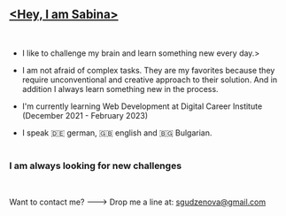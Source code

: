 ## <a href="https://saby-gaby.github.io/saby-gaby/" target="_blank"><Hey, I am Sabina></a>
<br>

- I like to challenge my brain and learn something new every day.>

- I am not afraid of complex tasks. They are my favorites because they require unconventional and creative approach to their solution. And in addition I always learn something new in the process.

-  I'm currently learning Web Development at Digital Career Institute (December 2021 - February 2023)

- I speak 🇩🇪️ german, 🇬🇧️ english and 🇧🇬 Bulgarian.
<br><br>

### I am always looking for new challenges
<br>

Want to contact me? ---> Drop me a line at: <sgudzenova@gmail.com>